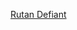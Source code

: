 [Rutan Defiant](https://www.rcgroups.com/forums/showthread.php?1901012-Rutan-74-Defiant-ARF-kit-65-span)
